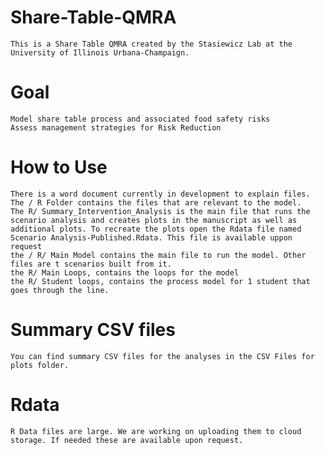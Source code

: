# Share-Table-QMRA
	This is a Share Table QMRA created by the Stasiewicz Lab at the University of Illinois Urbana-Champaign. 

# Goal
	Model share table process and associated food safety risks
	Assess management strategies for Risk Reduction

# How to Use
	There is a word document currently in development to explain files. 
	The / R Folder contains the files that are relevant to the model. 
	The R/ Summary_Intervention_Analysis is the main file that runs the scenario analysis and creates plots in the manuscript as well as additional plots. To recreate the plots open the Rdata file named Scenario Analysis-Published.Rdata. This file is available uppon request
	the / R/ Main Model contains the main file to run the model. Other files are t scenarios built from it. 
	the R/ Main Loops, contains the loops for the model
	the R/ Student loops, contains the process model for 1 student that goes through the line.
# Summary CSV files
	You can find summary CSV files for the analyses in the CSV Files for plots folder.

# Rdata
	R Data files are large. We are working on uploading them to cloud storage. If needed these are available upon request. 
